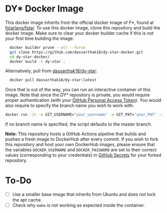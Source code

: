 # DY* Docker Image

This docker image inherits from the official docker image of F*, found at [fstarlang/fstar](https://hub.docker.com/r/fstarlang/fstar). To use this docker image, clone this repository and build the docker image. Make sure to clear your docker builder cache if this is not your first time building the image:

```bash
  docker builder prune --all --force
  git clone https://github.com/dassarthak18/dy-star-docker.git
  cd dy-star-docker/
  docker build -t dy-star .
```

Alternatively, pull from [dassarthak18/dy-star](https://hub.docker.com/r/dassarthak18/dy-star):

```bash
  docker pull dassarthak18/dy-star:latest
```

Once that is out of the way, you can run an interactive container of this image. Note that since the DY* repository is private, you would require proper authentication (with your [GitHub Personal Access Token](https://docs.github.com/en/authentication/keeping-your-account-and-data-secure/managing-your-personal-access-tokens)). You would also require to specify the branch name you wish to work with:

```bash
docker run -it -e GIT_USERNAME="your_username" -e GIT_PAT="your_PAT" -e BRANCH_NAME="branch_name" dy-star
```

If no branch name is specified, the script defaults to the master branch.

**Note:** This repository hosts a GitHub Actions pipeline that builds and pushes a fresh image to DockerHub after every commit. If you wish to fork this repository and host your own DockerHub images, please ensure that the variables ```DOCKER_USERNAME``` and ```DOCKER_PASSWORD``` are set to their correct values (corresponding to your credentials) in [GitHub Secrets](https://docs.github.com/en/actions/security-for-github-actions/security-guides/using-secrets-in-github-actions) for your forked repository.

# To-Do

- [ ] Use a smaller base image that inherits from Ubuntu and does not lock the apt cache.
- [ ] Check why ```make``` is not working as expected inside the container.
